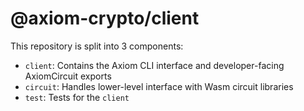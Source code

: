 # @axiom-crypto/client

This repository is split into 3 components:

- `client`: Contains the Axiom CLI interface and developer-facing AxiomCircuit exports
- `circuit`: Handles lower-level interface with Wasm circuit libraries
- `test`: Tests for the `client`
